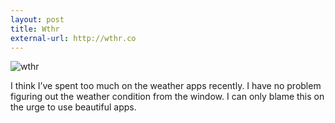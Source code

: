 ```yaml
---
layout: post
title: Wthr
external-url: http://wthr.co
---
```

![wthr](http://images.sayzlim.net/2012/07/wthr.jpg "wthr")

I think I’ve spent too much on the weather apps recently. I have no problem figuring out the weather condition from the window. I can only blame this on the urge to use beautiful apps.